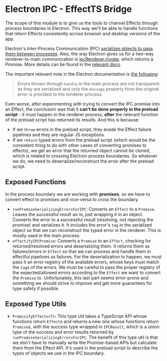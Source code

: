 # Electron IPC - EffectTS Bridge

The scope of this module is to give us the tools to channel Effects through process boundaries in Electron. This way we'll be able to handle functions that return Effects consistently across browser and desktop versions of the app.

Electron's Inter-Process Communication (IPC) [serializes objects to pass them between processes](https://www.electronjs.org/docs/latest/tutorial/ipc#object-serialization). Also, the way Electron gives us for a two-way renderer-to-main communication is [ipcRenderer.invoke](https://www.electronjs.org/docs/latest/tutorial/ipc#object-serialization), which returns a Promise. More details can be found in the [relevant docs](https://www.electronjs.org/docs/latest/tutorial/ipc#pattern-2-renderer-to-main-two-way).

The important relevant note in the Electron documentation is [the following](https://www.electronjs.org/docs/latest/tutorial/ipc#1-listen-for-events-with-ipcmainhandle):

> Errors thrown through `handle` in the main process are not transparent as they are serialized and only the `message` property from the original error is provided to the renderer process.

Even worse, after experimenting with trying to convert the IPC promise into an Effect, the conclusion was that it **can't be done properly in the preload script** - it must happen in the renderer process, **after** the relevant function of the preload script has returned its results. And this is because:

- If we `throw` errors in the preload script, they evade the Effect failure pipelines and they are regular JS exceptions.
- If we `return` typed errors from the preload script (which would be the consistent thing to do with other cases of converting promises to effects), we get an error that the returned object cannot be cloned, which is related to crossing Electron process boundaries. So whatever we do, we need to deserialize/reconstruct the error after the preload script.

## Exposed Functions

In the process boundary we are working with **promises**, so we have to convert effect to promises and vice-versa to cross the boundary.

- `runPromiseSerializingErrorsForIPC`: Converts an `Effect` to a `Promise`. Leaves the successful result as-is, just wrapping it in an object. Converts the error to a successful result (resolving, not rejecting the promise) and serializes it. It includes the error's `tag` in the serialized object so that we can reconstruct the typed error in the renderer. This is mostly used in the main process.
- `effectifyIPCPromise`: Converts a `Promise` to an `Effect`, checking for returned/resolved errors and deserializing them. It returns them as failures/errors in `Effect` so that we can process and handle them in effectful pipelines as failures. For the deserialization to happen, we must pass it an error registry of the available errors, whose keys must match the `tag`s of the errors. We must be careful to pass the proper registry of the expected/allowed errors according to the `Effect` we want to convert the `Promise` to. Unfortunately, this last part seems error-prone and something we should strive to improve and get more guarantees for type safety if possible.

## Exposed Type Utils

- `PromisifyEffects<T>`: This type util takes a TypeScript API whose functions return `Effect`s and returns a new one whose functions return `Promise`s, with the success type wrapped in `IPCResult`, which is a union type of the success and error results returned by `runPromiseSerializingErrorsForIPC`. The benefit of this type util is that we don't have to manually write the Promise-based APIs but calculate them from the Effect API. It's used in the preload script to describe the types of objects we use in the IPC boundary.

